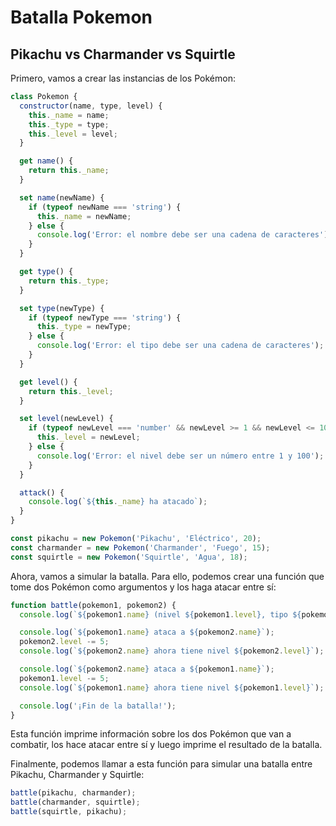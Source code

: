 # Batalla Pokemon

## Pikachu vs Charmander vs Squirtle

Primero, vamos a crear las instancias de los Pokémon:

~~~js
class Pokemon {
  constructor(name, type, level) {
    this._name = name;
    this._type = type;
    this._level = level;
  }

  get name() {
    return this._name;
  }

  set name(newName) {
    if (typeof newName === 'string') {
      this._name = newName;
    } else {
      console.log('Error: el nombre debe ser una cadena de caracteres');
    }
  }

  get type() {
    return this._type;
  }

  set type(newType) {
    if (typeof newType === 'string') {
      this._type = newType;
    } else {
      console.log('Error: el tipo debe ser una cadena de caracteres');
    }
  }

  get level() {
    return this._level;
  }

  set level(newLevel) {
    if (typeof newLevel === 'number' && newLevel >= 1 && newLevel <= 100) {
      this._level = newLevel;
    } else {
      console.log('Error: el nivel debe ser un número entre 1 y 100');
    }
  }

  attack() {
    console.log(`${this._name} ha atacado`);
  }
}

const pikachu = new Pokemon('Pikachu', 'Eléctrico', 20);
const charmander = new Pokemon('Charmander', 'Fuego', 15);
const squirtle = new Pokemon('Squirtle', 'Agua', 18);

~~~

Ahora, vamos a simular la batalla. Para ello, podemos crear una función que tome dos Pokémon como argumentos y los haga atacar entre sí:

~~~js
function battle(pokemon1, pokemon2) {
  console.log(`${pokemon1.name} (nivel ${pokemon1.level}, tipo ${pokemon1.type}) vs ${pokemon2.name} (nivel ${pokemon2.level}, tipo ${pokemon2.type})`);

  console.log(`${pokemon1.name} ataca a ${pokemon2.name}`);
  pokemon2.level -= 5;
  console.log(`${pokemon2.name} ahora tiene nivel ${pokemon2.level}`);

  console.log(`${pokemon2.name} ataca a ${pokemon1.name}`);
  pokemon1.level -= 5;
  console.log(`${pokemon1.name} ahora tiene nivel ${pokemon1.level}`);

  console.log('¡Fin de la batalla!');
}

~~~

Esta función imprime información sobre los dos Pokémon que van a combatir, los hace atacar entre sí y luego imprime el resultado de la batalla.

Finalmente, podemos llamar a esta función para simular una batalla entre Pikachu, Charmander y Squirtle:

~~~js
battle(pikachu, charmander);
battle(charmander, squirtle);
battle(squirtle, pikachu);
~~~


